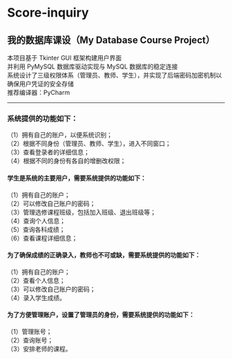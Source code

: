 # Score-inquiry
## 我的数据库课设（My Database Course Project）
本项目基于 Tkinter GUI 框架构建用户界面<br>
并利用 PyMySQL 数据库驱动实现与 MySQL 数据库的稳定连接<br>
系统设计了三级权限体系（管理员、教师、学生），并实现了后端密码加密机制以确保用户凭证的安全存储<br>
推荐编译器：PyCharm
***
### 系统提供的功能如下：
（1）拥有自己的账户，以便系统识别；<br>
（2）根据不同身份（管理员、教师、学生），进入不同窗口；<br>
（3）查看登录者的详细信息；<br>
（4）根据不同的身份有各自的增删改权限；
#### 学生是系统的主要用户，需要系统提供的功能如下：
（1）拥有自己的账户；<br>
（2）可以修改自己账户的密码；<br>
（3）管理选修课程班级，包括加入班级、退出班级等；<br>
（4）查询个人信息；<br>
（5）查询各科成绩；<br>
（6）查看课程详细信息；
#### 为了确保成绩的正确录入，教师也不可或缺，需要系统提供的功能如下：
（1）拥有自己的账户；<br>
（2）查看个人信息；<br>
（3）可以修改自己账户的密码；<br>
（4）录入学生成绩。
#### 为了方便管理账户，设置了管理员的身份，需要系统提供的功能如下：
（1）管理账号；<br>
（2）查询账号；<br>
（3）安排老师的课程。
